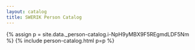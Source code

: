 ```yaml
---
layout: catalog
title: SWERIK Person Catalog
---
```

{% assign p = site.data._person-catalog.i-NpH9yMBX9F5REgmdLDF5Nm %}
{% include person-catalog.html p=p %}

